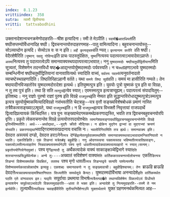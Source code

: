 ```yaml
---
index:  8.1.23
vrittiindex:  358
sutra:  त्वामौ द्वितीयायाः
vritti:  tattvabodhini 
---
```


उक्तानादेशान्वचनक्रमेणोदाहरति--श्रीश इत्यादिना। स्मी ते मेऽपीति। `स्वामी�आराधिपती`ति षष्ठीसप्तम्योर्विधानादिह षष्ठी। द्विवचनान्तयोरुदाहरणमाह--पातु वामित्यादिना। बहुवचनान्तयोस्तु--सोऽव्याव्दोन इत्यदि। सेव्योऽत्र वः स न इति। `अर्हे कृत्यतृचश्चे`ति ण्यत्। `कृत्यानाम कर्तरि वे`ति षष्ठी। वेदैरशेषैरिति।`युष्मान् रक्षतु गोविन्दः`इति प्राचः पाठस्तूपेक्षितः, `युष्मा`नित्यस्य पदात्परत्वाऽभावादेवाऽप्राप्तेः। `अस्मा`नित्यस्य तु पदात्परत्वेऽपि समानवाक्यस्थपदात्परत्वाऽभावात्। ननु `युष्मदस्मदोः षष्ठीचतुर्थीद्वितीयाना`मिति सूत्र्यतां, विशेषणेन तदन्तविधौ षष्ठ�आद्यन्तयोर्युष्मदस्मदोः पर्यवस्यति। न च`स्थ`ग्रहणाऽभावे युष्मदस्मदोः सम्बन्धिनीनां षष्ठीचतुर्थीद्वितियानां वानावावित्यर्थः स्यादिति वाच्यं, `सर्वस्य पदस्ये`त्यनुवर्तनादतो व्याचष्टेस्थग्रहणादिति। तिष्ठतिरिहाऽहानौ वर्तते। यथा `समये तिष्ठ सुग्रीवे`ति। समयं मा हासीरिति गम्यते। तेन षष्ठयादीनविजहतोरेव युष्मदस्मदोरादेशा इत्यर्थः। इतियुष्मत्पुत्र इति। युवयोः पुत्रो युष्माकं पुत्र इति वा विग्रहः, न तु तव पुत्रं इति। तथा हि सति `त्वत्पुत्र`इत्येव स्यात्। एवमस्मत्पुत्र इत्यत्राप्यूह्यम्। पदात्परत्वं संपादयितुम्--इतिशब्दः। ननु राज्ञोः पुरुषो राज्ञां पुरुष इति विग्रहे `राजपुरुष`इति नेष्यत इति सुद्धान्तविरोधाद्युष्मत्पुत्रोऽस्मत्पुत्र इत्यत्र युवयोर्युष्माकमित्यादिविग्रहो नसंभवतीति चेदत्राहुः--यत्र वृत्तौ सङ्ख्यविशेषबोधकं प्रमाणं नास्ति तत्रैवैकत्वसङ्ख्याऽऽश्रूयते, यथा `राजपुरुष`इति। न हि `राजपुरुष`इत्यत्र विभक्तौ निवृत्तायां राजपदार्थे द्वित्वादिप्रत्यायकं किंचिदस्ति। यत्र पुनः सङ्ख्याभेदगमकमर्थप्रकरणाद्यस्ति, भवति तत्र द्विवचनबहुवचनयोरपि वृत्तिः। प्रकृते त्वेकवचनान्तेव विग्रहे प्रत्ययोत्तरपदयोश्चे`ति त्वमागेशप्रसङ्गादर्थाद्द्विवचनबहुवचनान्तेनेति विग्रहे वृत्तिर्भविष्यतीति। अर्थः---अर्थाद्यथा,--मुद्गैः क्रीतो मौद्गिकः। न ह्येकेन मुद्गेन द्वाभ्यां वा मुद्गाभ्यां क्रयणं संभवति। प्रकरणाद्यथा`भवाद्गिरामवसरप्रदानाय वचांसि नः`। भवतोरिगिरामिति तत्र ह्यर्थः। समानवाक्य इति। `देवदत्त अस्त्ययं दण्डो, देवदत्त हराऽनेने`त्यत्र `दण्ड`इत्येतत्पूर्ववाक्यस्थमिति समानवाक्यस्थत्वाऽभावादामन्त्रितनिघातो न भवति। एकातिङिति। एकं तिङन्तं यत्रेत#इ बहुव्रीहिः। ननु ओदनस्त्वया पक्तव्यस्तव भविष्यतीत्यत्रातिप्रसङ्गः, पक्तव्योऽस्तीत्यध्याहारेण भिन्नवाक्यतासमर्थनेऽपि पश्य मृगो धावतीत्यादावेकवाक्यत्वव्यवहारो न स्यात्।सत्यम्। प्रकृतोपयोगित्वेनेदमुक्तं। `पश्य मृग`इत्यादौ तु `अर्थैकत्वादेकं वाक्यं साकाङ्क्षञ्चेद्विभागे स्या`दिति शास्त्रान्तरप्रसिद्धमेवेत्येक। अन्ये तु----`अख्यातं सविशेषणं वाक्य`मिति वार्तिककारवचनपर्यालोचनया `एकति`ङित्यत्र तिङन्तं विशेष्यसमर्तकं विवक्षितं, ततश्च `पश्य मृगो धावती`त्यत्र तिङन्तद्वये सत्यपि पश्येत्यस्यैव विशेष्यसमर्पकत्वान्नोक्तदोष इत्याहुः। एकशब्दः समानवचनो न तु सङ्ख्यावाची। बहुव्रीहिश्चायम्। तेन `ब्राऊहि ब्राऊहि देवदत्ते`त्यत्रवाक्यत्वादामश्चितनिघातः सिध्यतीति समर्थसूत्रे कैयटः। `युष्मदस्मदोर्विभाषा अनन्वादेशे`इति वार्तिकमर्थतः पठति एते वांनावादय इत। यद्यपि `सपूर्वायाः प्रथमाया विभाषे`त्यत्रैतत्पठ�ते तथाप्यविशेषेण विकल्पोऽयं विधीयते इत्याशयेन सपूर्वत्वाऽभावेऽपि विकल्पमुदाहरति--धाता ते भक्त इति। अन्वादेशे तु नित्यमुदाहरति--तस्मै ते नम इत्येवेति। `तुल्यार्थै`रित्यादिवन्न चवाहाहैवैरिति तृतीयानिर्देशेनाऽपि युक्तार्थलाभे `युक्त`ग्रहणमनर्थकमित्यत आह--

